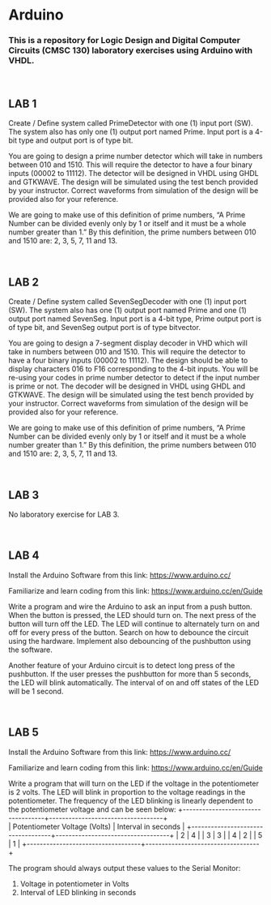 # Arduino

### This is a repository for Logic Design and Digital Computer Circuits (CMSC 130) laboratory exercises using Arduino with VHDL.

<br>

## LAB 1

Create / Define system called PrimeDetector with one (1) input port (SW). The system also has only one (1) output port named Prime. Input port is a 4-bit type and output port is of type bit.

You are going to design a prime number detector which will take in numbers between 010 and 1510. This will require the detector to have a four binary inputs (00002 to 11112). The detector will be designed in VHDL using GHDL and GTKWAVE. The design will be simulated using the test bench provided by your instructor. Correct waveforms from simulation of the design will be provided also for your reference.

We are going to make use of this definition of prime numbers, “A Prime Number can be divided evenly only by 1 or itself and it must be a whole number greater than 1.” By this definition, the prime numbers between 010 and 1510 are: 2, 3, 5, 7, 11 and 13.

<br>

## LAB 2

Create / Define system called SevenSegDecoder with one (1) input port (SW). The system also has one (1) output port named Prime and one (1) output port named SevenSeg. Input port is a 4-bit type, Prime output port is of type bit, and SevenSeg output port is of type bitvector.

You are going to design a 7-segment display decoder in VHD which will take in numbers between 010 and 1510. This will require the detector to have a four binary inputs (00002 to 11112). The design should be able to display characters 016 to F16 corresponding to the 4-bit inputs. You will be re-using your codes in prime number detector to detect if the input number is prime or not. The decoder will be designed in VHDL using GHDL and GTKWAVE. The design will be simulated using the test bench provided by your instructor. Correct waveforms from simulation of the design will be provided also for your reference.

We are going to make use of this definition of prime numbers, “A Prime Number can be divided evenly only by 1 or itself and it must be a whole number greater than 1.” By this definition, the prime numbers between 010 and 1510 are: 2, 3, 5, 7, 11 and 13.

<br>

## LAB 3

No laboratory exercise for LAB 3.

<br>

## LAB 4

Install the Arduino Software from this link: https://www.arduino.cc/

Familiarize and learn coding from this link: https://www.arduino.cc/en/Guide

Write a program and wire the Arduino to ask an input from a push button. When the button is pressed, the LED should turn on. The next press of the button will turn off the LED. The LED will continue to alternately turn on and off for every press of the button. Search on how to debounce the circuit using the hardware. Implement also debouncing of the pushbutton using the software.

Another feature of your Arduino circuit is to detect long press of the pushbutton. If the user presses the pushbutton for more than 5 seconds, the LED will blink automatically. The interval of on and off states of the LED will be 1 second.

<br>

## LAB 5

Install the Arduino Software from this link: https://www.arduino.cc/

Familiarize and learn coding from this link: https://www.arduino.cc/en/Guide

Write a program that will turn on the LED if the voltage in the potentiometer is 2 volts. The LED will blink in proportion to the voltage readings in the potentiometer. The frequency of the LED blinking is linearly dependent to the potentiometer voltage and can be seen below:
+-----------------------------------+-----------------------------------+ <br>
|   Potentiometer Voltage (Volts)   |        Interval in seconds        |
+-----------------------------------+-----------------------------------+
|                2                  |                  4                |
|                3                  |                  3                |
|                4                  |                  2                |
|                5                  |                  1                |
+-----------------------------------+-----------------------------------+

The program should always output these values to the Serial Monitor:
1. Voltage in potentiometer in Volts
2. Interval of LED blinking in seconds
